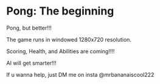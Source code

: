 # Pong: The beginning

Pong, but better!!!


The game runs in windowed 1280x720 resolution. 

Scoring, Health, and Abilities are coming!!!!

AI will get smarter!!!


If u wanna help, just DM me on insta @mrbananaiscool222
